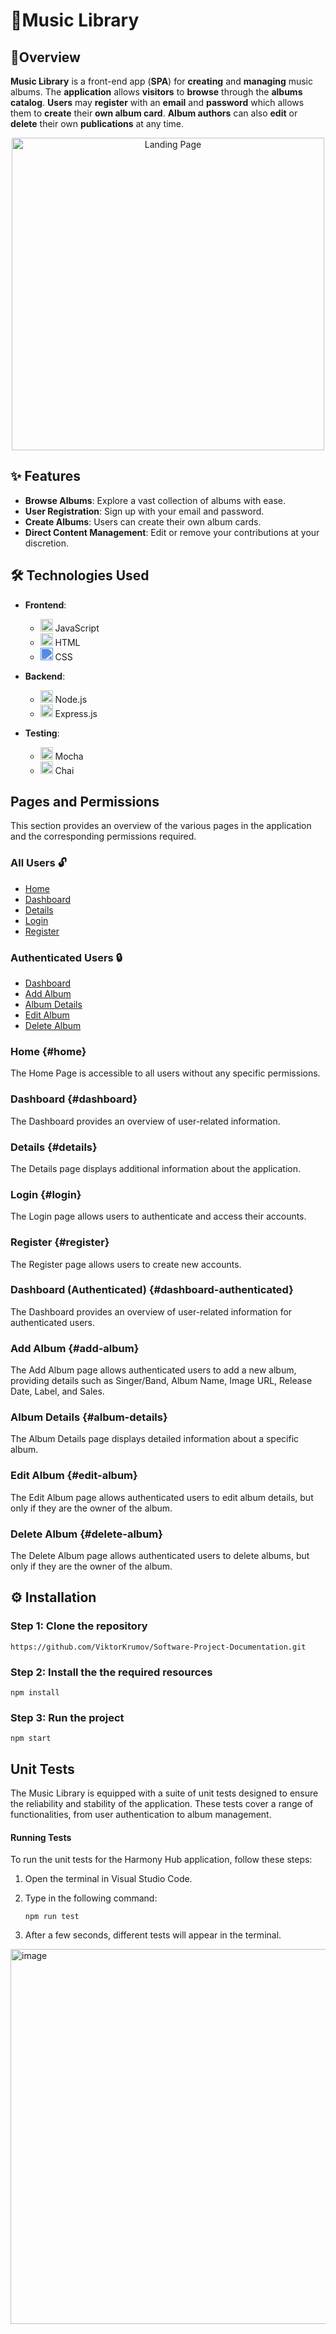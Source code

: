 # 🎵Music Library
  
## 📝Overview

**Music Library** is a front-end app (**SPA**) for **creating** and **managing** music albums. The **application** allows **visitors** to **browse** through the **albums catalog**. **Users** may **register** with an **email** and **password** which allows them to **create** their **own album card**. **Album authors** can also **edit** or **delete** their own **publications** at any time.

<p align="center">
  <img src="https://github.com/ViktorKrumov/Software-Project-Documentation/assets/80381396/e09c2fc3-8ea8-440d-9956-4e15a5596b06" alt="Landing Page" width="500">
</p>


## ✨ Features

- **Browse Albums**: Explore a vast collection of albums with ease.
- **User Registration**: Sign up with your email and password.
- **Create Albums**: Users can create their own album cards.
- **Direct Content Management**: Edit or remove your contributions at your discretion.


## 🛠️ Technologies Used

- **Frontend**:
  - <img src="https://cdn.jsdelivr.net/npm/programming-languages-logos/src/javascript/javascript.png" alt="JavaScript" width="20"/> JavaScript
  - <img src="https://cdn.jsdelivr.net/npm/programming-languages-logos/src/html/html.png" alt="HTML5" width="20"/> HTML
  - <img src="https://raw.githubusercontent.com/gilbarbara/logos/master/logos/css-3.svg" alt="CSS3" width="20" style="filter: invert(56%) sepia(97%) saturate(754%) hue-rotate(194deg) brightness(94%) contrast(87%);"/> CSS

- **Backend**:
  - <img src="https://raw.githubusercontent.com/gilbarbara/logos/master/logos/nodejs-icon.svg" alt="Node.js" width="20"/> Node.js
  - <img src="https://expressjs.com/images/express-facebook-share.png" alt="Express.js" width="20"/> Express.js

- **Testing**:
  - <img src="https://avatars.githubusercontent.com/u/8770005?s=200&v=4" alt="Mocha" width="20"/> Mocha
  - <img src="https://www.chaijs.com/img/chai-logo.png" alt="Chai" width="20"/> Chai



## Pages and Permissions

This section provides an overview of the various pages in the application and the corresponding permissions required.

### All Users 🔓

- [Home](#home)
- [Dashboard](#dashboard)
- [Details](#details)
- [Login](#login)
- [Register](#register)

### Authenticated Users 🔒

- [Dashboard](#dashboard-authenticated)
- [Add Album](#add-album)
- [Album Details](#album-details)
- [Edit Album](#edit-album)
- [Delete Album](#delete-album)

### Home {#home}

The Home Page is accessible to all users without any specific permissions.

### Dashboard {#dashboard}

The Dashboard provides an overview of user-related information.

### Details {#details}

The Details page displays additional information about the application.

### Login {#login}

The Login page allows users to authenticate and access their accounts.

### Register {#register}

The Register page allows users to create new accounts.

### Dashboard (Authenticated) {#dashboard-authenticated}

The Dashboard provides an overview of user-related information for authenticated users.

### Add Album {#add-album}

The Add Album page allows authenticated users to add a new album, providing details such as Singer/Band, Album Name, Image URL, Release Date, Label, and Sales.

### Album Details {#album-details}

The Album Details page displays detailed information about a specific album.

### Edit Album {#edit-album}

The Edit Album page allows authenticated users to edit album details, but only if they are the owner of the album.

### Delete Album {#delete-album}

The Delete Album page allows authenticated users to delete albums, but only if they are the owner of the album.





## ⚙️ Installation

### Step 1: Clone the repository

```shell
https://github.com/ViktorKrumov/Software-Project-Documentation.git
```

### Step 2: Install the the required resources

```shell
npm install
```

### Step 3: Run the project

```shell
npm start
```


## Unit Tests
The Music Library is equipped with a suite of unit tests designed to ensure the reliability and stability of the application. These tests cover a range of functionalities, from user authentication to album management.

#### Running Tests

To run the unit tests for the Harmony Hub application, follow these steps:

1. Open the terminal in Visual Studio Code.
2. Type in the following command:

    ```
    npm run test
    ```

3. After a few seconds, different tests will appear in the terminal.

<img src="https://github.com/ViktorKrumov/Software-Project-Documentation/assets/80381396/325a301c-5397-493c-b926-79df09681b57" alt="image" width="600">




